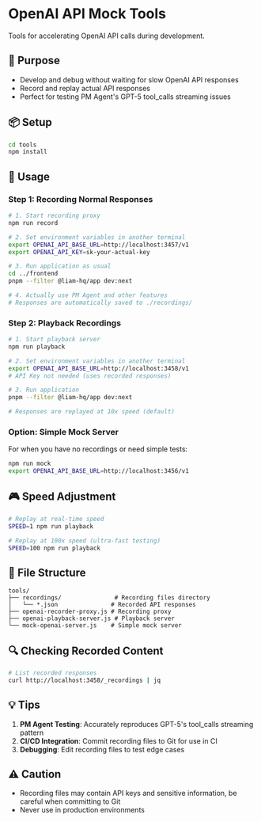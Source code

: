 # OpenAI API Mock Tools

Tools for accelerating OpenAI API calls during development.

## 🎯 Purpose

- Develop and debug without waiting for slow OpenAI API responses
- Record and replay actual API responses
- Perfect for testing PM Agent's GPT-5 tool_calls streaming issues

## 📦 Setup

```bash
cd tools
npm install
```

## 🚀 Usage

### Step 1: Recording Normal Responses

```bash
# 1. Start recording proxy
npm run record

# 2. Set environment variables in another terminal
export OPENAI_API_BASE_URL=http://localhost:3457/v1
export OPENAI_API_KEY=sk-your-actual-key

# 3. Run application as usual
cd ../frontend
pnpm --filter @liam-hq/app dev:next

# 4. Actually use PM Agent and other features
# Responses are automatically saved to ./recordings/
```

### Step 2: Playback Recordings

```bash
# 1. Start playback server
npm run playback

# 2. Set environment variables in another terminal
export OPENAI_API_BASE_URL=http://localhost:3458/v1
# API Key not needed (uses recorded responses)

# 3. Run application
pnpm --filter @liam-hq/app dev:next

# Responses are replayed at 10x speed (default)
```

### Option: Simple Mock Server

For when you have no recordings or need simple tests:

```bash
npm run mock
export OPENAI_API_BASE_URL=http://localhost:3456/v1
```

## 🎮 Speed Adjustment

```bash
# Replay at real-time speed
SPEED=1 npm run playback

# Replay at 100x speed (ultra-fast testing)
SPEED=100 npm run playback
```

## 📁 File Structure

```
tools/
├── recordings/               # Recording files directory
│   └── *.json               # Recorded API responses
├── openai-recorder-proxy.js # Recording proxy
├── openai-playback-server.js # Playback server
└── mock-openai-server.js    # Simple mock server
```

## 🔍 Checking Recorded Content

```bash
# List recorded responses
curl http://localhost:3458/_recordings | jq
```

## 💡 Tips

1. **PM Agent Testing**: Accurately reproduces GPT-5's tool_calls streaming pattern
2. **CI/CD Integration**: Commit recording files to Git for use in CI
3. **Debugging**: Edit recording files to test edge cases

## ⚠️ Caution

- Recording files may contain API keys and sensitive information, be careful when committing to Git
- Never use in production environments